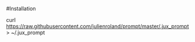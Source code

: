 #Installation

curl https://raw.githubusercontent.com/julienroland/prompt/master/.jux_prompt > ~/.jux_prompt
